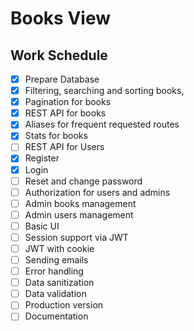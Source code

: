 # Books View

## Work Schedule

- [x] Prepare Database
- [x] Filtering, searching and sorting books,
- [x] Pagination for books
- [x] REST API for books
- [x] Aliases for frequent requested routes
- [x] Stats for books
- [ ] REST API for Users
- [x] Register
- [x] Login
- [ ] Reset and change password
- [ ] Authorization for users and admins
- [ ] Admin books management
- [ ] Admin users management
- [ ] Basic UI
- [ ] Session support via JWT
- [ ] JWT with cookie
- [ ] Sending emails
- [ ] Error handling
- [ ] Data sanitization
- [ ] Data validation
- [ ] Production version
- [ ] Documentation
